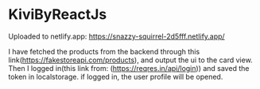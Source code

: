 # KiviByReactJs

Uploaded to netlify.app:  https://snazzy-squirrel-2d5fff.netlify.app/

I have fetched the products from the backend through this link(https://fakestoreapi.com/products), and output the ui to the card view.
Then I logged in(this link from: (https://reqres.in/api/login)) and saved the token in localstorage.
if logged in, the user profile will be opened.
